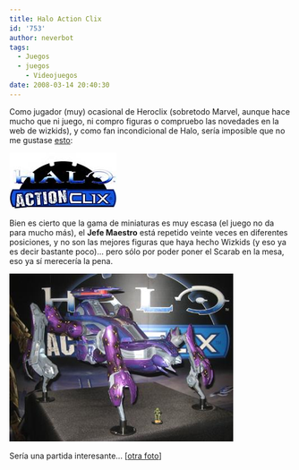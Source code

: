 ```yaml
---
title: Halo Action Clix
id: '753'
author: neverbot
tags:
  - Juegos
  - juegos
    - Videojuegos
date: 2008-03-14 20:40:30
---
```


Como jugador (muy) ocasional de Heroclix (sobretodo Marvel, aunque hace mucho que ni juego, ni compro figuras o compruebo las novedades en la web de wizkids), y como fan incondicional de Halo, sería imposible que no me gustase [esto](http://www.wizkidsgames.com/halo/):

[![Halo Action Clix](./halo-action-clix/haloclix_logo.jpg "Halo Action Clix")](http://www.wizkidsgames.com/halo/ "Halo Action Clix")

Bien es cierto que la gama de miniaturas es muy escasa (el juego no da para mucho más), el **Jefe Maestro** está repetido veinte veces en diferentes posiciones, y no son las mejores figuras que haya hecho Wizkids (y eso ya es decir bastante poco)... pero sólo por poder poner el Scarab en la mesa, eso ya sí merecería la pena.

![Scarab vs Jefe Maestro](./halo-action-clix/halo3_scarab.jpg "Scarab vs Jefe Maestro")

Sería una partida interesante... \[[otra foto](http://i17.photobucket.com/albums/b98/DIrishB/HaloActionClix004.jpg)\]